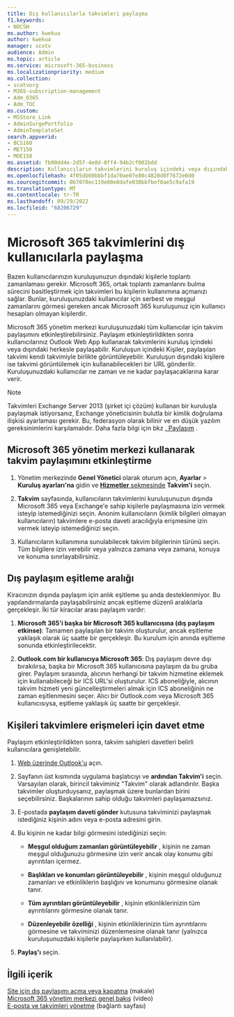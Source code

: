 ```yaml
---
title: Dış kullanıcılarla takvimleri paylaşma
f1.keywords:
- NOCSH
ms.author: kwekua
author: kwekua
manager: scotv
audience: Admin
ms.topic: article
ms.service: microsoft-365-business
ms.localizationpriority: medium
ms.collection:
- scotvorg
- M365-subscription-management
- Adm_O365
- Adm_TOC
ms.custom:
- MSStore_Link
- AdminSurgePortfolio
- AdminTemplateSet
search.appverid:
- BCS160
- MET150
- MOE150
ms.assetid: fb00dd4e-2d5f-4e8d-8ff4-94b2cf002bdd
description: Kullanıcıların takvimlerini kuruluş içindeki veya dışındaki herkesle paylaşabilmesi için Microsoft 365 yönetim merkezi takvim paylaşımını etkinleştirin.
ms.openlocfilehash: 4f05db60bbbf1da70ae07e80c4828d0f7672e0d0
ms.sourcegitcommit: 0b7070ec119e00e0dafe030bbfbef0ae5c9afa19
ms.translationtype: MT
ms.contentlocale: tr-TR
ms.lasthandoff: 09/29/2022
ms.locfileid: "68206729"
---
```

# <a name="share-microsoft-365-calendars-with-external-users"></a>Microsoft 365 takvimlerini dış kullanıcılarla paylaşma

Bazen kullanıcılarınızın kuruluşunuzun dışındaki kişilerle toplantı zamanlaması gerekir. Microsoft 365, ortak toplantı zamanlarını bulma sürecini basitleştirmek için takvimleri bu kişilerin kullanımına açmanızı sağlar. Bunlar, kuruluşunuzdaki kullanıcılar için serbest ve meşgul zamanlarını görmesi gereken ancak Microsoft 365 kuruluşunuz için kullanıcı hesapları olmayan kişilerdir.

Microsoft 365 yönetim merkezi kuruluşunuzdaki tüm kullanıcılar için takvim paylaşımını etkinleştirebilirsiniz. Paylaşım etkinleştirildikten sonra kullanıcılarınız Outlook Web App kullanarak takvimlerini kuruluş içindeki veya dışındaki herkesle paylaşabilir. Kuruluşun içindeki Kişiler, paylaşılan takvimi kendi takvimiyle birlikte görüntüleyebilir. Kuruluşun dışındaki kişilere ise takvimi görüntülemek için kullanabilecekleri bir URL gönderilir. Kuruluşunuzdaki kullanıcılar ne zaman ve ne kadar paylaşacaklarına karar verir.

> [!NOTE]
> Takvimleri Exchange Server 2013 (şirket içi çözüm) kullanan bir kuruluşla paylaşmak istiyorsanız, Exchange yöneticisinin bulutla bir kimlik doğrulama ilişkisi ayarlaması gerekir. Bu, federasyon olarak bilinir ve en düşük yazılım gereksinimlerini karşılamalıdır. Daha fazla bilgi için bkz [. Paylaşım](/exchange/sharing-exchange-2013-help) .
  
## <a name="enable-calendar-sharing-using-the-microsoft-365-admin-center"></a>Microsoft 365 yönetim merkezi kullanarak takvim paylaşımını etkinleştirme

1. Yönetim merkezinde **Genel Yönetici** olarak oturum açın, **Ayarlar** \> **Kuruluş ayarları'na** gidin ve <a href="https://go.microsoft.com/fwlink/p/?linkid=2053743" target="_blank">**Hizmetler** sekmesinde</a> **Takvim'i** seçin.
  
3. **Takvim** sayfasında, kullanıcıların takvimlerini kuruluşunuzun dışında Microsoft 365 veya Exchange'e sahip kişilerle paylaşmasına izin vermek isteyip istemediğinizi seçin. Anonim kullanıcıların (kimlik bilgileri olmayan kullanıcıların) takvimlere e-posta daveti aracılığıyla erişmesine izin vermek isteyip istemediğinizi seçin.

4. Kullanıcıların kullanımına sunulabilecek takvim bilgilerinin türünü seçin. Tüm bilgilere izin verebilir veya yalnızca zamana veya zamana, konuya ve konuma sınırlayabilirsiniz.

## <a name="external-sharing-sync-interval"></a>Dış paylaşım eşitleme aralığı

Kiracınızın dışında paylaşım için anlık eşitleme şu anda desteklenmiyor. Bu yapılandırmalarda paylaşabilirsiniz ancak eşitleme düzenli aralıklarla gerçekleşir. İki tür kiracılar arası paylaşım vardır:

1. **Microsoft 365'i başka bir Microsoft 365 kullanıcısına (dış paylaşım etkinse)**: Tamamen paylaşılan bir takvim oluşturulur, ancak eşitleme yaklaşık olarak üç saatte bir gerçekleşir. Bu kurulum için anında eşitleme sonunda etkinleştirilecektir.

2. **Outlook.com bir kullanıcıya Microsoft 365**: Dış paylaşım devre dışı bırakılırsa, başka bir Microsoft 365 kullanıcısına paylaşım da bu gruba girer. Paylaşım sırasında, alıcının herhangi bir takvim hizmetine eklemek için kullanabileceği bir ICS URL'si oluşturulur. ICS aboneliğiyle, alıcının takvim hizmeti yeni güncelleştirmeleri almak için ICS aboneliğinin ne zaman eşitlenmesini seçer. Alıcı bir Outlook.com veya Microsoft 365 kullanıcısıysa, eşitleme yaklaşık üç saatte bir gerçekleşir.

## <a name="invite-people-to-access-calendars"></a>Kişileri takvimlere erişmeleri için davet etme

Paylaşım etkinleştirildikten sonra, takvim sahipleri davetleri belirli kullanıcılara genişletebilir.

1. [Web üzerinde Outlook'u](https://outlook.office365.com) açın.

2. Sayfanın üst kısmında uygulama başlatıcıyı ve **ardından Takvim'i** seçin. Varsayılan olarak, birincil takviminiz "Takvim" olarak adlandırılır. Başka takvimler oluşturduysanız, paylaşmak üzere bunlardan birini seçebilirsiniz. Başkalarının sahip olduğu takvimleri paylaşamazsınız.

3. E-postada **paylaşım daveti gönder** kutusuna takviminizi paylaşmak istediğiniz kişinin adını veya e-posta adresini girin.

4. Bu kişinin ne kadar bilgi görmesini istediğinizi seçin:

     - **Meşgul olduğum zamanları görüntüleyebilir** , kişinin ne zaman meşgul olduğunuzu görmesine izin verir ancak olay konumu gibi ayrıntıları içermez.

     - **Başlıkları ve konumları görüntüleyebilir** , kişinin meşgul olduğunuz zamanları ve etkinliklerin başlığını ve konumunu görmesine olanak tanır.

     - **Tüm ayrıntıları görüntüleyebilir** , kişinin etkinliklerinizin tüm ayrıntılarını görmesine olanak tanır.

     - **Düzenleyebilir özelliği** , kişinin etkinliklerinizin tüm ayrıntılarını görmesine ve takviminizi düzenlemesine olanak tanır (yalnızca kuruluşunuzdaki kişilerle paylaşırken kullanılabilir).

5. **Paylaş'ı** seçin. 

## <a name="related-content"></a>İlgili içerik

[Site için dış paylaşımı açma veya kapatma](/sharepoint/change-external-sharing-site) (makale)\
[Microsoft 365 yönetim merkezi genel bakış](../admin-overview/admin-center-overview.md) (video)\
[E-posta ve takvimleri yönetme](/admin) (bağlantı sayfası)

